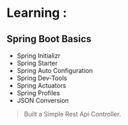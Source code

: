 # Learning :
## Spring Boot Basics
 - Spring Initializr
 - Spring Starter
 - Spring Auto Configuration
 - Spring Dev-Tools
 - Spring Actuators
 - Spring Profiles
 - JSON Conversion

> Built a Simple Rest Api Controller.